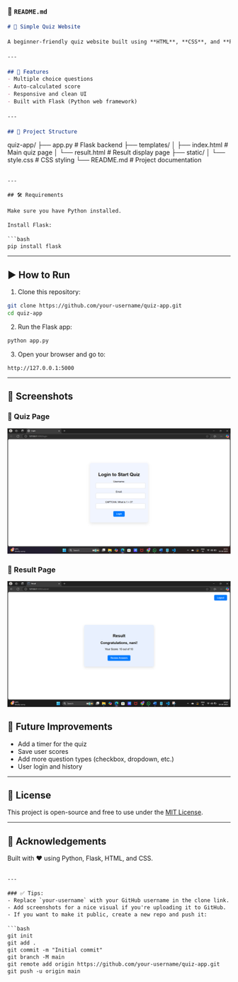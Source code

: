 ### 📄 `README.md`
```markdown
# 🧠 Simple Quiz Website

A beginner-friendly quiz website built using **HTML**, **CSS**, and **Python (Flask)**. It allows users to answer multiple-choice questions and get their score instantly after submitting the quiz.

---

## 🚀 Features
- Multiple choice questions
- Auto-calculated score
- Responsive and clean UI
- Built with Flask (Python web framework)

---

## 📁 Project Structure

```
quiz-app/
├── app.py                  # Flask backend
├── templates/
│   ├── index.html          # Main quiz page
│   └── result.html         # Result display page
├── static/
│   └── style.css           # CSS styling
└── README.md               # Project documentation
```

---

## 🛠️ Requirements

Make sure you have Python installed.

Install Flask:

```bash
pip install flask
```

---

## ▶️ How to Run

1. Clone this repository:
```bash
git clone https://github.com/your-username/quiz-app.git
cd quiz-app
```

2. Run the Flask app:
```bash
python app.py
```

3. Open your browser and go to:
```
http://127.0.0.1:5000
```

---

## 📸 Screenshots
### 🧾 Quiz Page
![Quiz Page](screenshots/quiz-page.png)

### 🧮 Result Page
![Result Page](screenshots/result-page.png)



## 🧩 Future Improvements
- Add a timer for the quiz
- Save user scores
- Add more question types (checkbox, dropdown, etc.)
- User login and history

---

## 📄 License

This project is open-source and free to use under the [MIT License](LICENSE).

---

## 🙌 Acknowledgements

Built with ❤️ using Python, Flask, HTML, and CSS.
```

---

### ✅ Tips:
- Replace `your-username` with your GitHub username in the clone link.
- Add screenshots for a nice visual if you're uploading it to GitHub.
- If you want to make it public, create a new repo and push it:

```bash
git init
git add .
git commit -m "Initial commit"
git branch -M main
git remote add origin https://github.com/your-username/quiz-app.git
git push -u origin main
```

